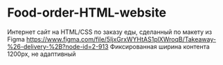 # Food-order-HTML-website
Интернет сайт на HTML/CSS по заказу еды, сделанный по макету из Figma https://www.figma.com/file/5IjxGrxWYHtAS1plXWroqB/Takeaway-%26-delivery-%2B?node-id=2-913
Фиксированная ширина контента 1200px, не адаптивный
